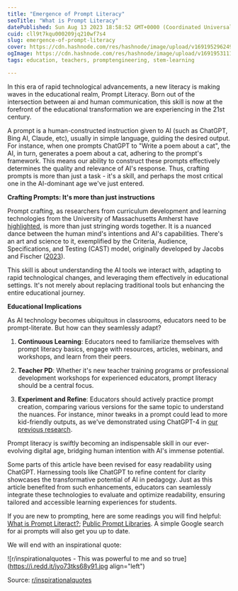 ```yaml
---
title: "Emergence of Prompt Literacy"
seoTitle: "What is Prompt Literacy"
datePublished: Sun Aug 13 2023 18:58:52 GMT+0000 (Coordinated Universal Time)
cuid: cll9t7kqu000209jq210wf7s4
slug: emergence-of-prompt-literacy
cover: https://cdn.hashnode.com/res/hashnode/image/upload/v1691952962494/cb88e528-1ea1-447a-b380-7059e4cc4381.jpeg
ogImage: https://cdn.hashnode.com/res/hashnode/image/upload/v1691953111695/5023c857-c697-47ff-871b-0e220ae89e85.jpeg
tags: education, teachers, promptengineering, stem-learning

---
```


In this era of rapid technological advancements, a new literacy is making waves in the educational realm, Prompt Literacy. Born out of the intersection between ai and human communication, this skill is now at the forefront of the educational transformation we are experiencing in the 21st century.

A prompt is a human-constructed instruction given to AI (such as ChatGPT, Bing AI, Claude, etc), usually in simple language, guiding the desired output. For instance, when one prompts ChatGPT to "Write a poem about a cat", the AI, in turn, generates a poem about a cat, adhering to the prompt's framework. This means our ability to construct these prompts effectively determines the quality and relevance of AI's response. Thus, crafting prompts is more than just a task - it's a skill, and perhaps the most critical one in the AI-dominant age we've just entered.

**Crafting Prompts: It's more than just instructions**

Prompt crafting, as researchers from curriculum development and learning technologies from the University of Massachusetts Amherst have [highlighted](https://scholarworks.umass.edu/education_working_papers/6/), is more than just stringing words together. It is a nuanced dance between the human mind's intentions and AI's capabilities. There's an art and science to it, exemplified by the Criteria, Audience, Specifications, and Testing (CAST) model, originally developed by Jacobs and Fischer ([2023](https://www.ascd.org/el/articles/prompt-literacy-a-key-for-ai-based-learning)).

This skill is about understanding the AI tools we interact with, adapting to rapid technological changes, and leveraging them effectively in educational settings. It's not merely about replacing traditional tools but enhancing the entire educational journey.

**Educational Implications**

As AI technology becomes ubiquitous in classrooms, educators need to be prompt-literate. But how can they seamlessly adapt?

1. **Continuous Learning**: Educators need to familiarize themselves with prompt literacy basics, engage with resources, articles, webinars, and workshops, and learn from their peers.
    
2. **Teacher PD**: Whether it's new teacher training programs or professional development workshops for experienced educators, prompt literacy should be a central focus.
    
3. **Experiment and Refine**: Educators should actively practice prompt creation, comparing various versions for the same topic to understand the nuances. For instance, minor tweaks in a prompt could lead to more kid-friendly outputs, as we've demonstrated using ChatGPT-4 in [our previous research](https://scholarworks.umass.edu/education_working_papers/5/).
    

Prompt literacy is swiftly becoming an indispensable skill in our ever-evolving digital age, bridging human intention with AI's immense potential.

Some parts of this article have been revised for easy readability using ChatGPT. Harnessing tools like ChatGPT to refine content for clarity showcases the transformative potential of AI in pedagogy. Just as this article benefited from such enhancements, educators can seamlessly integrate these technologies to evaluate and optimize readability, ensuring tailored and accessible learning experiences for students.

If you are new to prompting, here are some readings you will find helpful: [What is Prompt Literact?](https://scholarworks.umass.edu/education_working_papers/6/); [Public Prompt Libraries](https://aiscout.net/). A simple Google search for ai prompts will also get you up to date.

We will end with an inspirational quote:

![r/inspirationalquotes - This was powerful to me and so true](https://i.redd.it/jyo73tks68y91.jpg align="left")

Source: [r/inspirationalquotes](https://www.reddit.com/r/inspirationalquotes/comments/yn3q0n/this_was_powerful_to_me_and_so_true/)